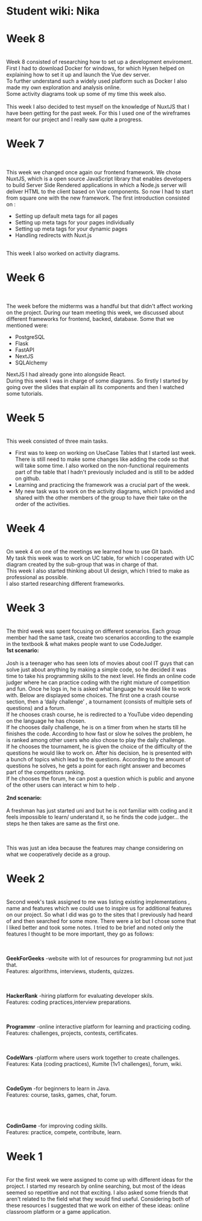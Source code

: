 # Student wiki: Nika

<div>
  <b>  <h1> Week 8 </h1> </b>
</div>
<br>
Week 8 consisted of researching how to set up a development enviroment. <br> 
First I had to download Docker for windows, for which Hysen helped on explaining how to set it up and launch the Vue dev server. <br>
To further understand such a widely used platform such as Docker I also made my own exploration and analysis online.<br>
Some activity diagrams took up some of my time this week also.<br><br>
This week I also decided to test myself on the knowledge of NuxtJS that I have been getting for the past week. For this I used one of the wireframes meant for our project and I really saw quite a progress.

<div>

<div>
  <b>  <h1> Week 7 </h1> </b>
</div>
<br>


This week we changed once again our frontend framework. We chose NuxtJS, which is a open source JavaScript library that enables developers to build Server Side Rendered applications in which a Node.js server will deliver HTML to the client based on Vue components. So now I had to start from square one with the new framework. The first introduction consisted on :
<ul>
<li>Setting up default meta tags for all pages</li>
<li>Setting up meta tags for your pages individually</li>
<li>Setting up meta tags for your dynamic pages</li>
<li>Handling redirects with Nuxt.js</li>
</ul>
<br>
This week I also worked on activity diagrams.

<div>

<div>
  <b>  <h1> Week 6 </h1> </b>
</div>
<br>

The week before the midterms was a handful but that didn't affect working on the project. During our team meeting this week, we discussed about different frameworks for frontend, backed, database. Some that we mentioned were:<ul> <li>PostgreSQL</li> <li>Flask</li> <li> FastAPI</li><li> NextJS</li> <li>SQLAlchemy</li></ul> NextJS I had already gone into alongside React. 
<br>
During this week I was in charge of some diagrams. So firstly I started by going over the slides that explain all its components and then I watched some tutorials. 


<div>

<div>
  <b>  <h1> Week 5 </h1> </b>
</div>
<br>
This week consisted of three main tasks. 
<ul><li>
 First was to keep on working on UseCase Tables that I started last week. There is still need to make some changes like adding the code so that will take some time. I also worked on the non-functional requirements part of the table that I hadn't previously included and is still to be added on github.</li> 
<li> Learning and practicing the framework was a crucial part of the week. </li> 
<li> My new task was to work on the activity diagrams, which I provided and shared with the other members of the group to have their take on the order of the activities. </li>
</ul>

<div>

<div>
  <b>  <h1> Week 4 </h1> </b>
</div>
<br>
On week 4 on one of the meetings we learned how to use Git bash.<br> My task this week was to work on UC table, for which I cooperated with UC diagram created by the sub-group that was in charge of that. <br> This week I also started thinking about UI design, which I tried to make as professional as possible.<br> I also started researching different frameworks. 

<div>
  <b>  <h1> Week 3 </h1> </b>
</div>
<br>
The third week was spent focusing on different scenarios. Each group member had the same task, create two scenarios according to the example in the textbook & what makes people want to use CodeJudger.

<br>
<b>1st scenario: </b><br><br>
Josh is a teenager who has seen lots of movies about cool IT guys that can solve just about anything by making a simple code, so he decided it was time to take his programming skills to the next level. He finds an online code judger where he can practice coding with the right mixture of competition and fun. Once he logs in, he is asked what language he would like to work with. Below are displayed some choices. The first one a crash course section, then a ‘daily challenge’ , a tournament (consists of multiple sets of questions) and a forum. <br>
If he chooses crash course, he is redirected to a YouTube video depending on the language he has chosen.<br>
If he chooses daily challenge, he is on a timer from when he starts till he finishes the code. According to how fast or slow he solves the problem, he is ranked among other users who also chose to play the daily challenge.<br>
If he chooses the tournament, he is given the choice of the difficulty of the questions he would like to work on. After his decision, he is presented with a bunch of topics which lead to the questions. According to the amount of questions he solves, he gets a point for each right answer and becomes part of the competitors ranking.<br>
If he chooses the forum,  he can post a question which is public and anyone of the other users can interact w him to help .<br>

<br>
<b>2nd scenario: </b><br><br>
A freshman has just started uni and but he is not familiar with coding and it feels impossible to learn/ understand it, so he finds the code judger… the steps he then takes are same as the first one.

<br><br>
This was just an idea because the features may change considering on what we cooperatively decide as a group.

<div >
  <b>  <h1> Week 2 </h1> </b>
</div>
<br>
Second week's task assigned to me was listing existing implementations , name and features which we could use to inspire us for additional features on our project. So what I did was go to the sites that I previously had heard of and then searched for some more. There were a lot but I chose some that I liked better and took some notes. I tried to be brief and noted only the features I thought to be more important, they go as follows:

<br><br>
 <b> GeekForGeeks</b>
-website with lot of resources for programming but not just that.
 <br>
 Features: algorithms, interviews, students, quizzes.

<br><br>
 <b>HackerRank</b>
 -hiring platform for evaluating developer skils.
 <br>
 Features: coding practices,interview preparations.
 
<br><br>
 <b> Programmr</b>
-online interactive platform for learning and practicing coding.
 <br>
 Features: challenges, projects, contests, certificates.
 
<br><br>
 <b>CodeWars</b>
-platform where users work together to create challenges.
 <br>
 Features: Kata (coding practices), Kumite (1v1 challenges), forum, wiki.
 
<br><br>
 <b>CodeGym</b>
-for beginners to learn in Java.
 <br>
 Features: course, tasks, games, chat, forum.
 
 <br><br>
 <br>
 <b>CodinGame</b>
-for improving coding skills.
 <br>
 Features: practice, compete, contribute, learn.
<div >
  <b> <h1> Week 1 </h1> </b>
</div>
<br>
For the first week we were assigned to come up with different ideas for the project. I started my research by online searching, but most of the ideas seemed so repetitive and not that exciting. I also asked some friends that aren't related to the field what they would find useful. Considering both of these resources I suggested that we work on either of these ideas: online classroom platform or a game application.